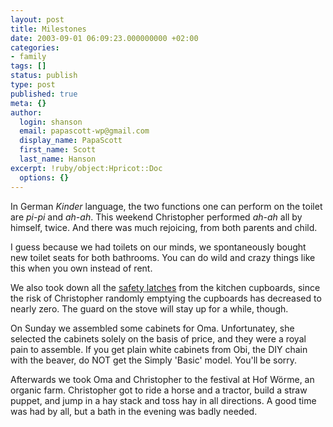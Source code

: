 ```yaml
---
layout: post
title: Milestones
date: 2003-09-01 06:09:23.000000000 +02:00
categories:
- family
tags: []
status: publish
type: post
published: true
meta: {}
author:
  login: shanson
  email: papascott-wp@gmail.com
  display_name: PapaScott
  first_name: Scott
  last_name: Hanson
excerpt: !ruby/object:Hpricot::Doc
  options: {}
---
```

<p>In German <em>Kinder</em> language, the two functions one can perform on the toilet are <em>pi-pi</em> and <em>ah-ah</em>. This weekend Christopher performed <em>ah-ah</em> all by himself, twice. And there was much rejoicing, from both parents and child.</p>
<p>I guess because we had toilets on our minds, we spontaneously bought new toilet seats for both bathrooms. You can do wild and crazy things like this when you own instead of rent.</p>
<p>We also took down all the <a href="/2001/06/30/1490.php">safety latches</a> from the kitchen cupboards, since the risk of Christopher randomly emptying the cupboards has decreased to nearly zero. The guard on the stove will stay up for a while, though.</p>
<p>On Sunday we assembled some cabinets for Oma. Unfortunatey, she selected the cabinets solely on the basis of price, and they were a royal pain to assemble. If you get plain white cabinets from Obi, the DIY chain with the beaver, do NOT get the Simply 'Basic' model. You'll be sorry.</p>
<p>Afterwards we took Oma and Christopher to the festival at Hof Wörme, an organic farm. Christopher got to ride a horse and a tractor, build a straw puppet, and jump in a hay stack and toss hay in all directions. A good time was had by all, but a bath in the evening was badly needed.</p>
